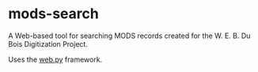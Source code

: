 # mods-search

A Web-based tool for searching MODS records created for the
W. E. B. Du Bois Digitization Project.

Uses the [web.py](http://webpy.org) framework.


